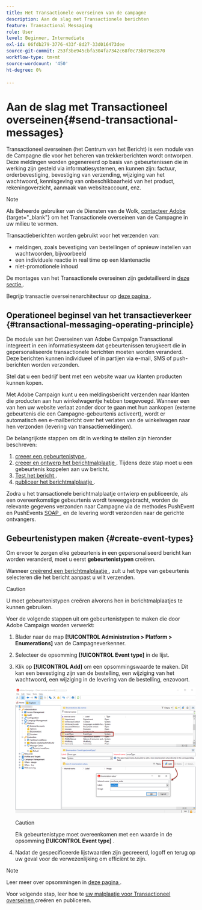 ```yaml
---
title: Het Transactionele overseinen van de campagne
description: Aan de slag met Transactionele berichten
feature: Transactional Messaging
role: User
level: Beginner, Intermediate
exl-id: 06fdb279-3776-433f-8d27-33d016473dee
source-git-commit: 253f3be945cbfa304fa7342c68f0c73b079e2870
workflow-type: tm+mt
source-wordcount: '450'
ht-degree: 0%

---
```


# Aan de slag met Transactioneel overseinen{#send-transactional-messages}

Transactioneel overseinen (het Centrum van het Bericht) is een module van de Campagne die voor het beheren van trekkerberichten wordt ontworpen. Deze meldingen worden gegenereerd op basis van gebeurtenissen die in werking zijn gesteld via informatiesystemen, en kunnen zijn: factuur, orderbevestiging, bevestiging van verzending, wijziging van het wachtwoord, kennisgeving van onbeschikbaarheid van het product, rekeningoverzicht, aanmaak van websiteaccount, enz.

>[!NOTE]
>
>Als Beheerde gebruiker van de Diensten van de Wolk, [ contacteer Adobe ](../start/campaign-faq.md#support){target="_blank"} om het Transactionele overseinen van de Campagne in uw milieu te vormen.

Transactieberichten worden gebruikt voor het verzenden van:

* meldingen, zoals bevestiging van bestellingen of opnieuw instellen van wachtwoorden, bijvoorbeeld
* een individuele reactie in real time op een klantenactie
* niet-promotionele inhoud

De montages van het Transactionele overseinen zijn gedetailleerd in [ deze sectie ](../config/transactional-msg-settings.md).

Begrijp transactie overseinenarchitectuur op [ deze pagina ](../architecture/architecture.md#transac-msg-archi).

## Operationeel beginsel van het transactieverkeer {#transactional-messaging-operating-principle}

De module van het Overseinen van Adobe Campaign Transactional integreert in een informatiesysteem dat gebeurtenissen terugkeert die in gepersonaliseerde transactionele berichten moeten worden veranderd. Deze berichten kunnen individueel of in partijen via e-mail, SMS of push-berichten worden verzonden.

Stel dat u een bedrijf bent met een website waar uw klanten producten kunnen kopen.

Met Adobe Campaign kunt u een meldingsbericht verzenden naar klanten die producten aan hun winkelwagentje hebben toegevoegd. Wanneer een van hen uw website verlaat zonder door te gaan met hun aankopen (externe gebeurtenis die een Campagne-gebeurtenis activeert), wordt er automatisch een e-mailbericht over het verlaten van de winkelwagen naar hen verzonden (levering van transactiemeldingen).

De belangrijkste stappen om dit in werking te stellen zijn hieronder beschreven:

1. [ creeer een gebeurtenistype ](#create-event-types).
1. [ creeer en ontwerp het berichtmalplaatje ](transactional-template.md#create-message-template). Tijdens deze stap moet u een gebeurtenis koppelen aan uw bericht.
1. [ Test het bericht ](transactional-template.md#test-message-template).
1. [ publiceer het berichtmalplaatje ](transactional-template.md#publish-message-template).

Zodra u het transactionele berichtmalplaatje ontwierp en publiceerde, als een overeenkomstige gebeurtenis wordt teweeggebracht, worden de relevante gegevens verzonden naar Campagne via de methodes PushEvent en PushEvents [ SOAP ](../send/event-description.md), en de levering wordt verzonden naar de gerichte ontvangers.

## Gebeurtenistypen maken {#create-event-types}

Om ervoor te zorgen elke gebeurtenis in een gepersonaliseerd bericht kan worden veranderd, moet u eerst **gebeurtenistypen** creëren.

Wanneer [ creërend een berichtmalplaatje ](#create-message-template), zult u het type van gebeurtenis selecteren die het bericht aanpast u wilt verzenden.

>[!CAUTION]
>
>U moet gebeurtenistypen creëren alvorens hen in berichtmalplaatjes te kunnen gebruiken.

Voer de volgende stappen uit om gebeurtenistypen te maken die door Adobe Campaign worden verwerkt:

1. Blader naar de map **[!UICONTROL Administration > Platform > Enumerations]** van de Campagneverkenner.
1. Selecteer de opsomming **[!UICONTROL Event type]** in de lijst.
1. Klik op **[!UICONTROL Add]** om een opsommingswaarde te maken. Dit kan een bevestiging zijn van de bestelling, een wijziging van het wachtwoord, een wijziging in de levering van de bestelling, enzovoort.

   ![](assets/messagecenter_eventtype_enum_001.png)

   >[!CAUTION]
   >
   >Elk gebeurtenistype moet overeenkomen met een waarde in de opsomming **[!UICONTROL Event type]** .

1. Nadat de gespecificeerde lijstwaarden zijn gecreeerd, logoff en terug op uw geval voor de verwezenlijking om efficiënt te zijn.

>[!NOTE]
>
>Leer meer over opsommingen in [ deze pagina ](../../v8/config/ui-settings.md#enumerations).

Voor volgende stap, leer hoe te [ uw malplaatje voor Transactioneel overseinen ](transactional-template.md) creëren en publiceren.
